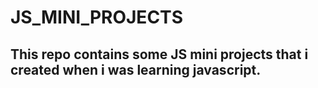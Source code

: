 # JS_MINI_PROJECTS

## This repo contains some JS mini projects that i created when i was learning javascript.
